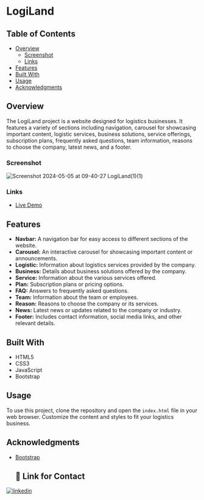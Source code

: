 # LogiLand

## Table of Contents

- [Overview](#overview)
  - [Screenshot](#screenshot)
  - [Links](#links)
- [Features](#features)
- [Built With](#built-with)
- [Usage](#usage)
- [Acknowledgments](#acknowledgments)

## Overview

The LogiLand project is a website designed for logistics businesses. It features a variety of sections including navigation, carousel for showcasing important content, logistic services, business solutions, service offerings, subscription plans, frequently asked questions, team information, reasons to choose the company, latest news, and a footer.

### Screenshot
![Screenshot 2024-05-05 at 09-40-27 LogiLand(1)(1)](https://github.com/manikandaraj-T-N/project-7-for-frontend/assets/93505267/6494df72-7a4f-4265-abe6-be2bf8c6a5e6)


### Links

- [Live Demo]()

## Features

- **Navbar:** A navigation bar for easy access to different sections of the website.
- **Carousel:** An interactive carousel for showcasing important content or announcements.
- **Logistic:** Information about logistics services provided by the company.
- **Business:** Details about business solutions offered by the company.
- **Service:** Information about the various services offered.
- **Plan:** Subscription plans or pricing options.
- **FAQ:** Answers to frequently asked questions.
- **Team:** Information about the team or employees.
- **Reason:** Reasons to choose the company or its services.
- **News:** Latest news or updates related to the company or industry.
- **Footer:** Includes contact information, social media links, and other relevant details.

## Built With

- HTML5
- CSS3
- JavaScript
- Bootstrap 

## Usage

To use this project, clone the repository and open the `index.html` file in your web browser. Customize the content and styles to fit your logistics business.

## Acknowledgments

- [Bootstrap](https://getbootstrap.com/)

    ## 🔗 Link for Contact

[![linkedin](https://img.shields.io/badge/linkedin-0A66C2?style=for-the-badge&logo=linkedin&logoColor=white)](https://www.linkedin.com/in/manikandaraj-t-n-834189173/)

